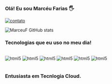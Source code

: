 ### Olá! Eu sou Marcéu Farias 🖐️


[![contato](https://img.shields.io/badge/LinkedIn-0077B5?style=for-the-badge&logo=linkedin&logoColor=white)](https://link.com)

![MarceuF GitHub stats](https://github-readme-stats.vercel.app/api?username=marceuf&show_icons=true&theme=dracula)

### Tecnologias que eu uso no meu dia!

<div style="display: inline_block"><br/>
    <img alain="center" alt="html5"src="https://img.shields.io/badge/HTML5-E34F26?style=for-the-badge&logo=html5&logoColor=white"/>
<img alain="center" alt="html5"src="https://img.shields.io/badge/CSS3-1572B6?style=for-the-badge&logo=css3&logoColor=white"/>
    <img alain="center" alt="html5"src="https://img.shields.io/badge/Python-14354C?style=for-the-badge&logo=python&logoColor=white"/>
    <img alain="center" alt="html5"src="https://img.shields.io/badge/PHP-777BB4?style=for-the-badge&logo=php&logoColor=white"/>
    <img alain="center" alt="html5"src="https://img.shields.io/badge/Amazon_AWS-232F3E?style=for-the-badge&logo=amazon-aws&logoColor=white"/>
    <img alain="center" alt="html5"src="https://img.shields.io/badge/Ubuntu-E95420?style=for-the-badge&logo=ubuntu&logoColor=white"/>
</div><br/>

### Entusiasta em Tecnlogia Cloud.
